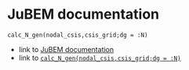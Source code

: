 # JuBEM documentation

```@docs
calc_N_gen(nodal_csis,csis_grid;dg = :N)
```

- link to [JuBEM documentation](@ref)
- link to [`calc_N_gen(nodal_csis,csis_grid;dg = :N)`](@ref)